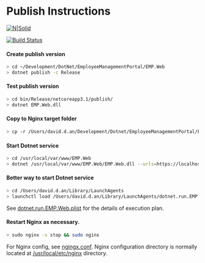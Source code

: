 # Publish Instructions

[![N|Solid](https://cldup.com/dTxpPi9lDf.thumb.png)](https://nodesource.com/products/nsolid)

[![Build Status](https://travis-ci.org/joemccann/dillinger.svg?branch=master)](https://travis-ci.org/joemccann/dillinger)

#### Create publish version
```sh
> cd ~/Development/DotNet/EmployeeManagementPortal/EMP.Web
> dotnet publish -c Release
```

#### Test publish version
```sh
> cd bin/Release/netcoreapp3.1/publish/
> dotnet EMP.Web.dll
```

#### Copy to Nginx target folder
```sh
> cp -r /Users/david.d.an/Development/Dotnet/EmployeeManagementPortal/EMP.Web/bin/Release/netcoreapp3.1/publish/* /usr/local/var/www/EMP.Web
```

#### Start Dotnet service
```sh
> cd /usr/local/var/www/EMP.Web
> dotnet /usr/local/var/www/EMP.Web/EMP.Web.dll --urls=https://localhost:21001
```

#### Better way to start Dotnet service
```sh
> cd /Users/david.d.an/Library/LaunchAgents
> launchctl load /Users/david.d.an/Library/LaunchAgents/dotnet.run.EMP.Web.plist
```
See [dotnet.run.EMP.Web.plist] for the details of execution plan.

#### Restart Nginx as necessary.
```sh
> sudo nginx -s stop && sudo nginx
```
For Nginx config, see [ngingx.conf].
Nginx configuration directory is normally located at [/usr/local/etc/nginx] directory.

[dotnet.run.EMP.Web.plist]: <file:///Users/david.d.an/Library/LaunchAgents/dotnet.run.EMP.Web.plist>
[ngingx.conf]: <file:///usr/local/etc/nginx/ngingx.conf>
[/usr/local/etc/nginx]: <file:///usr/local/etc/nginx>